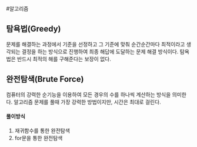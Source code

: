 #알고리즘
## 탐욕법(Greedy)
문제를 해결하는 과정에서 기준을 선정하고 그 기준에 맞춰 순간순간마다 최적이라고 생각되는 결정을 하는 방식으로 진행하여 최종 해답에 도달하는 문제 해결 방식이다.
탐욕법은 반드시 최적의 해를 구해준다는 보장이 없다.

## 완전탐색(Brute Force)
컴퓨터의 강력한 순기능을 이용하여 모든 경우의 수를 하나씩 계산하는 방식을 의미한다. 알고리즘 문제를 풀때 가장 강력한 방법이지만,
시간은 최대로 걸린다.
 
#### 풀이방식
1. 재귀함수를 통한 완전탐색
2. for문을 통한 완전탐색